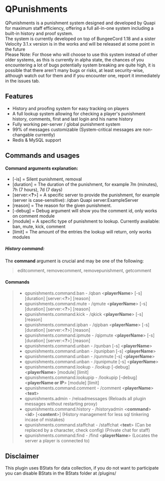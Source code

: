 # QPunishments
QPunishments is a punishment system designed and developed by Quapi for maximum staff efficiency, offering a full all-in-one system including a built-in history and proof system.
<br />
The system is currently developed on top of BungeeCord 1.18 and a sister Velocity 3.1.x version is in the works and will be released at some point in the future
<br />
Please Note: For those who will choose to use this system instead of other older systems, as this is currently in alpha state, the chances of you encountering a lot of bugs potentially system breaking are quite high, it is possible that there aren't many bugs or risks, at least security-wise, although watch out for them and if you encounter one, report it immediately in the issues tab.

## Features

* History and proofing system for easy tracking on players
* A full lookup system allowing for checking a player's punishment history, comments, first and last login and his name history
* Fully working per-server / global punishment system
* 99% of messages customizable (System-critical messages are non-changable currently)<br>
* Redis & MySQL support

## Commands and usages
####   Command arguments explanation:
* [-is] = Silent punishment, removal
* [duration] = The duration of the punishment, for example 7m (minutes), 7h (7 hours), 7d (7 days)
* [server:<**?**>] = A specific server to provide the punishment, for example (server is case-sensitive): 
/qban Quapi server:ExampleServer
* [reason] = The reason for the given punishment.
* [-debug] = Debug argument will show you the comment id, only works on comment module
* [module] = A specific type of punishment to lookup. Currently available: ban, mute, kick, comment
* [limit] = The amount of the entries the lookup will return, only works modules
##### History command:
The **command** argument is crucial and may be one of the following:
> editcomment, removecomment, removepunishment, getcomment
#### Commands
> * qpunishments.command.ban - /qban <**playerName**> [-s] [duration] [server:<**?**>] [reason]
> * qpunishments.command.mute - /qmute <**playerName**> [-s] [duration] [server:<**?**>] [reason]
> * qpunishments.command.kick - /qkick <**playerName**> [-s] [reason]
> * qpunishments.command.ipban - /qipban <**playerName**> [-s] [duration] [server:<**?**>] [reason]
> * qpunishments.command.ipmute - /qipmute <**playerName**> [-s] [duration] [server:<**?**>] [reason]
> * qpunishments.command.unban - /qunban [-s] <**playerName**>
> * qpunishments.command.unban - /qunipban [-s] <**playerName**>
> * qpunishments.command.unban - /qunmute [-s] <**playerName**>
> * qpunishments.command.unban - /qunipmute [-s] <**playerName**>
> * qpunishments.command.lookup - /lookup [-debug] <**playerName**> [module] [limit]
> * qpunishments.command.lookupip - /lookupip [-debug] <**playerName or IP**> [module] [limit]
> * qpunishments.command.comment - /comment <**playerName**> <**text**>
> * qpunishments.admin - /reloadmessages (Reloads all plugin messages without restarting proxy)
> * qpunishments.command.history - /historyadmin <**command**> <**id**> [<**content**>] (History management for less sql tinkering incase of mistakes)
> * qpunishments.command.staffchat - /staffchat <**text**> (Can be replaced by a character, check config) (Private chat for staff)
> * qpunishments.command.find - /find <**playerName**> (Locates the server a player is connected to)

## Disclaimer
This plugin uses BStats for data collection, if you do not want to participate you can disable BStats in the BStats folder at /plugins/

